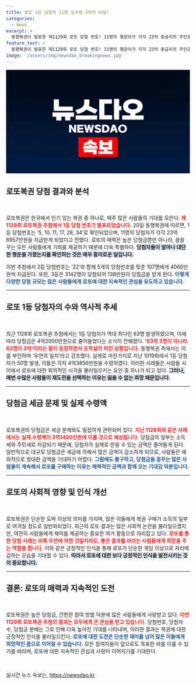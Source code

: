 ```yaml
---
title: 로또 1등 당첨자 11명 실수령 3억의 비밀!
categories:
  - News
excerpt: >
  동행복권이 발표한 제1129회 로또 당첨 번호! 11명의 행운아가 각각 23억 중금리의 주인공이 되었고, 역대 최다 당첨자 이야기가 화제다. 조작설의 진실은 과연? 클릭해서 확인해보세요!
feature_text: >
  동행복권이 발표한 제1129회 로또 당첨 번호! 11명의 행운아가 각각 23억 중금리의 주인공이 되었고, 역대 최다 당첨자 이야기가 화제다. 조작설의 진실은 과연? 클릭해서 확인해보세요!
image: '/assets/img/newsdao_breakingnews.jpg'
---
```


<p><img src="/assets/img/newsdao_breakingnews.jpg" alt="implanttips 속보" /></p>

<h2 data-ke-size="size26">로또복권 당첨 결과와 분석</h2>

<p data-ke-size="size16">&nbsp;</p>

<p>로또복권은 한국에서 인기 있는 복권 중 하나로, 매주 많은 사람들의 기대를 모은다. <b><span style="color: #ee2323;">제1129회 로또복권 추첨에서 1등 당첨 번호가 발표되었습니다.</span></b> 20일 동행복권에 따르면, 1등 당첨번호는 ‘5, 10, 11, 17, 28, 34’로 확인되었으며, 11명의 당첨자가 각각 23억6957만원을 지급받게 되었다고 전했다. 로또의 매력은 높은 당첨금뿐만 아니라, 꿈을 꾸는 모든 사람들에게 기회를 제공하기 때문에 더욱 특별하다. <b><span style="background-color: #21538527;">당첨자들이 얼마나 대단한 행운을 가졌는지를 확인하는 것은 매우 흥미로운 일입니다.</span></b> </p>

<p>이번 추첨에서 2등 당첨번호는 ‘22’와 함께 5개의 당첨번호를 맞춘 107명에게 4060만원씩 지급된다. 또한, 3등은 3142명이 당첨되어 138만원의 당첨금을 받게 된다. <b><span style="color: #1a5490;">이렇게 다양한 당첨 규모는 많은 사람들에게 로또에 대한 지속적인 관심을 유도하고 있습니다.</span></b> </p>

<hr>

<h2 data-ke-size="size26">로또 1등 당첨자의 수와 역사적 추세</h2>

<p data-ke-size="size16">&nbsp;</p>

<p>최근 1128회 로또복권 추첨에서는 1등 당첨자가 역대 최다인 63명 발생하였으며, 이에 따라 당첨금은 4억2000만원으로 줄어들었다는 소식이 전해졌다. <b><span style="color: #ee2323;">‘63억 3명이 아니라 63명이 3억’이라는 말이 등장하면서 조작설이 퍼진 상황입니다.</span></b> 동행복권 측에서는 이를 부인하며 ‘우연의 일치’라고 강조했다. 실제로 마찬가지로 지난 1019회에서 1등 당첨자가 50명 발생, 이들은 각자 4억3856만원을 수령하였다. 이러한 사례들은 사람들 사이에서 로또에 대한 회의적인 시각을 불러일으키는 요인 중 하나가 되고 있다. <b><span style="background-color: #21538527;">그러나, 매번 수많은 사람들이 재도전을 선택하는 이유는 잃을 수 없는 희망 때문입니다.</span></b> </p>

<hr>

<h2 data-ke-size="size26">당첨금 세금 문제 및 실제 수령액</h2>

<p data-ke-size="size16">&nbsp;</p>

<p>로또복권의 당첨금은 세금 문제와도 밀접하게 관련되어 있다. <b><span style="color: #ee2323;">지난 1128회와 같은 사례에서는 실제 수령액이 3억1400만원에 이를 것으로 예상됩니다.</span></b> 당첨금의 일부는 소득세와 주민세로 차감되기 때문에, 당첨자가 실제로 받을 수 있는 금액은 줄어들게 된다. 일반적으로 대규모 당첨금은 세금에 의해서 많은 금액이 감소하게 되므로, 사람들은 예외적으로 방대한 금액을 기대하기 어렵다. <b><span style="color: #1a5490;">그럼에도 불구하고, 당첨금을 꿈꾸는 많은 사람들이 계속해서 로또를 구매하는 이유는 매력적인 금액과 함께 오는 기대감 덕분입니다.</span></b></p>

<hr>

<h2 data-ke-size="size26">로또의 사회적 영향 및 인식 개선</h2>

<p data-ke-size="size16">&nbsp;</p>

<p>로또복권은 단순한 도박 이상의 의미를 가지며, 많은 이들에게 복권 구매가 소득의 일부로 여겨질 정도로 일반화되었다. 최근의 로또 결과는 많은 사회적 논란을 불러일으켰지만, 여전히 사람들에게 재미를 제공하는 중요한 여가 활동으로 자리잡고 있다. <b><span style="color: #ee2323;">로또를 통한 당첨 사례는 비록 우연에 의한 것일지라도, 좋은 결과를 바라는 사람들에게 희망을 주는 역할을 합니다.</span></b> 이와 같은 긍정적인 인식을 통해 로또가 단순한 게임 이상으로 자리매김하는 모습을 기대할 수 있다. <b><span style="background-color: #21538527;">따라서 로또에 대한 보다 긍정적인 인식을 발전시키는 것이 중요합니다.</span></b></p>

<hr>

<h2 data-ke-size="size26">결론: 로또의 매력과 지속적인 도전</h2>

<p data-ke-size="size16">&nbsp;</p>

<p>로또복권은 높은 당첨금, 간편한 참여 방법 덕분에 많은 사람들에게 사랑받고 있다. <b><span style="color: #ee2323;">이번 1129회 로또복권 추첨의 결과는 모두에게 큰 관심을 받고 있습니다.</span></b> 당첨번호, 당첨자 수, 당첨금 분배는 그로 인해 더욱 높아진 기대를 나타내며, 이러한 결과는 복권에 대한 긍정적인 인식을 불러일으킨다. <b><span style="color: #1a5490;">로또에 대한 도전은 단순한 재미를 넘어 많은 이들에게 희망적인 꿈으로 이어질 수 있습니다.</span></b> 모든 참여자들이 앞으로도 목표한 바를 이룰 수 있기를 바라며, 로또에 대한 지속적인 관심과 사랑이 이어지기를 기대한다.</p>

<p data-ke-size="size16">&nbsp;</p>
실시간 뉴스 속보는, <a href="https://newsdao.kr" rel="dofollow">https://newsdao.kr</a>


